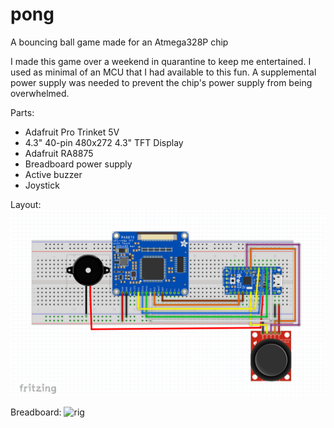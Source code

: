 # pong
A bouncing ball game made for an Atmega328P chip

I made this game over a weekend in quarantine to keep me entertained. I used as minimal of an MCU that I had available to this fun. A supplemental power supply was needed to prevent the chip's power supply from being overwhelmed.

Parts:
* Adafruit Pro Trinket 5V
* 4.3" 40-pin 480x272 4.3" TFT Display
* Adafruit RA8875
* Breadboard power supply
* Active buzzer
* Joystick

Layout:
![pong](pong.png?raw=true)

Breadboard:
![rig](breadboard.png)
